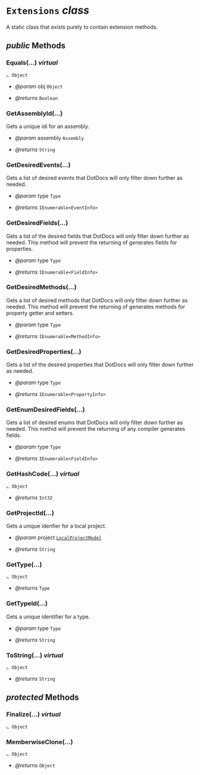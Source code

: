 # <code><span title="A static class that exists purely to contain extension methods.">Extensions</span></code> *class*

A static class that exists purely to contain extension methods.



## *public* Methods

### Equals(...) *virtual*

```
ட Object
```



- *@param* obj <code><span title="A static class that exists purely to contain extension methods.">Object</span></code>

- *@returns* <code><span title="A static class that exists purely to contain extension methods.">Boolean</span></code>

### GetAssemblyId(...)

Gets a unique idi for an assembly.

- *@param* assembly <code><span title="A static class that exists purely to contain extension methods.">Assembly</span></code>

- *@returns* <code><span title="A static class that exists purely to contain extension methods.">String</span></code>

### GetDesiredEvents(...)

Gets a list of desired events that DotDocs will only filter down further as needed.

- *@param* type <code><span title="A static class that exists purely to contain extension methods.">Type</span></code>

- *@returns* <code><span title="A static class that exists purely to contain extension methods.">IEnumerable</span><<span title="Discovers the attributes of an event and provides access to event metadata.">EventInfo</span>></code>

### GetDesiredFields(...)

Gets a list of the desired fields that DotDocs will only filter down further as needed.
This method will prevent the returning of generates fields for properties.

- *@param* type <code><span title="A static class that exists purely to contain extension methods.">Type</span></code>

- *@returns* <code><span title="A static class that exists purely to contain extension methods.">IEnumerable</span><<span title="Discovers the attributes of a field and provides access to field metadata.">FieldInfo</span>></code>

### GetDesiredMethods(...)

Gets a list of desired methods that DotDocs will only filter down further as needed. 
This method will prevent the returning of generates methods for property getter and setters.

- *@param* type <code><span title="A static class that exists purely to contain extension methods.">Type</span></code>

- *@returns* <code><span title="A static class that exists purely to contain extension methods.">IEnumerable</span><<span title="Discovers the attributes of a method and provides access to method metadata.">MethodInfo</span>></code>

### GetDesiredProperties(...)

Gets a list of the desired properties that DotDocs will only filter down further as needed.

- *@param* type <code><span title="A static class that exists purely to contain extension methods.">Type</span></code>

- *@returns* <code><span title="A static class that exists purely to contain extension methods.">IEnumerable</span><<span title="Discovers the attributes of a property and provides access to property metadata.">PropertyInfo</span>></code>

### GetEnumDesiredFields(...)

Gets a list of desired enums that DotDocs will only filter down further as needed.
This methid will prevent the returning of any compiler generates fields.

- *@param* type <code><span title="A static class that exists purely to contain extension methods.">Type</span></code>

- *@returns* <code><span title="A static class that exists purely to contain extension methods.">IEnumerable</span><<span title="Discovers the attributes of a field and provides access to field metadata.">FieldInfo</span>></code>

### GetHashCode(...) *virtual*

```
ட Object
```



- *@returns* <code><span title="A static class that exists purely to contain extension methods.">Int32</span></code>

### GetProjectId(...)

Gets a unique idenfier for a local project.

- *@param* project <code><a href="LocalProjectModel.md">LocalProjectModel</a></code>

- *@returns* <code><span title="A static class that exists purely to contain extension methods.">String</span></code>

### GetType(...)

```
ட Object
```



- *@returns* <code><span title="A static class that exists purely to contain extension methods.">Type</span></code>

### GetTypeId(...)

Gets a unique identifier for a type.

- *@param* type <code><span title="A static class that exists purely to contain extension methods.">Type</span></code>

- *@returns* <code><span title="A static class that exists purely to contain extension methods.">String</span></code>

### ToString(...) *virtual*

```
ட Object
```



- *@returns* <code><span title="A static class that exists purely to contain extension methods.">String</span></code>

## *protected* Methods

### Finalize(...) *virtual*

```
ட Object
```





### MemberwiseClone(...)

```
ட Object
```



- *@returns* <code><span title="A static class that exists purely to contain extension methods.">Object</span></code>